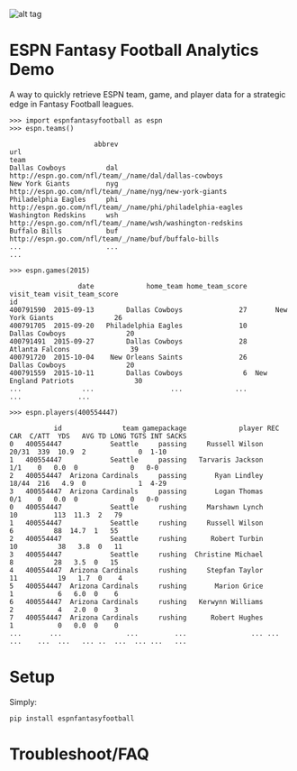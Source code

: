 ![alt tag](https://circleci.com/gh/danielwillgeorge/ESPN-fantasy-football-analytics.png?circle-token=:circle-token)

# ESPN Fantasy Football Analytics Demo

A way to quickly retrieve ESPN team, game, and player data for a strategic edge in Fantasy Football leagues.

    >>> import espnfantasyfootball as espn
    >>> espn.teams()
    
						 abbrev                                                          url
	team                                                                                    
	Dallas Cowboys          dal        http://espn.go.com/nfl/team/_/name/dal/dallas-cowboys
	New York Giants         nyg       http://espn.go.com/nfl/team/_/name/nyg/new-york-giants
	Philadelphia Eagles     phi   http://espn.go.com/nfl/team/_/name/phi/philadelphia-eagles
	Washington Redskins     wsh   http://espn.go.com/nfl/team/_/name/wsh/washington-redskins
	Buffalo Bills           buf         http://espn.go.com/nfl/team/_/name/buf/buffalo-bills
    ...                     ...                                                          ...

    >>> espn.games(2015)
    
					 date             home_team home_team_score            visit_team visit_team_score
	id                                                                                                
	400791590  2015-09-13        Dallas Cowboys              27       New York Giants               26
	400791705  2015-09-20   Philadelphia Eagles              10        Dallas Cowboys               20
	400791491  2015-09-27        Dallas Cowboys              28       Atlanta Falcons               39
	400791720  2015-10-04    New Orleans Saints              26        Dallas Cowboys               20
	400791559  2015-10-11        Dallas Cowboys               6  New England Patriots               30
	...               ...                   ...             ...                   ...              ...

    >>> espn.players(400554447)
    
			   id               team gamepackage             player REC CAR  C/ATT  YDS   AVG TD LONG TGTS INT SACKS
	0   400554447            Seattle     passing     Russell Wilson          20/31  339  10.9  2             0  1-10
	1   400554447            Seattle     passing   Tarvaris Jackson            1/1    0   0.0  0             0   0-0
	2   400554447  Arizona Cardinals     passing       Ryan Lindley          18/44  216   4.9  0             1  4-29
	3   400554447  Arizona Cardinals     passing       Logan Thomas            0/1    0   0.0  0             0   0-0
	0   400554447            Seattle     rushing     Marshawn Lynch      10         113  11.3  2   79               
	1   400554447            Seattle     rushing     Russell Wilson       6          88  14.7  1   55               
	2   400554447            Seattle     rushing      Robert Turbin      10          38   3.8  0   11               
	3   400554447            Seattle     rushing  Christine Michael       8          28   3.5  0   15               
	4   400554447  Arizona Cardinals     rushing     Stepfan Taylor      11          19   1.7  0    4               
	5   400554447  Arizona Cardinals     rushing       Marion Grice       1           6   6.0  0    6               
	6   400554447  Arizona Cardinals     rushing   Kerwynn Williams       2           4   2.0  0    3               
	7   400554447  Arizona Cardinals     rushing      Robert Hughes       1           0   0.0  0    0
	...       ...                ...         ...                ... ... ...    ...  ...   ... ..  ...  ... ...   ...

# Setup

Simply:

    pip install espnfantasyfootball

# Troubleshoot/FAQ
